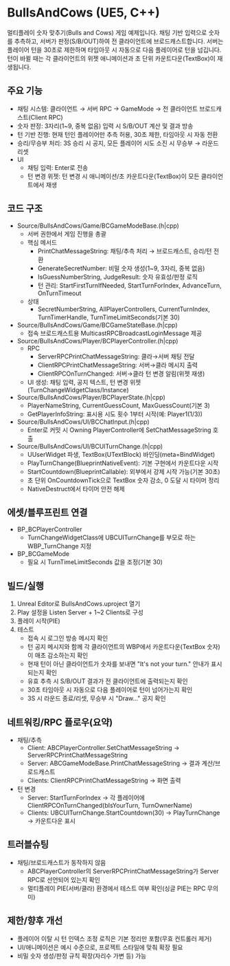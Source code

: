 ﻿# BullsAndCows (UE5, C++)

멀티플레이 숫자 맞추기(Bulls and Cows) 게임 예제입니다. 채팅 기반 입력으로 숫자를 추측하고, 서버가 판정(S/B/OUT)하여 전 클라이언트에 브로드캐스트합니다. 서버는 플레이어 턴을 30초로 제한하며 타임아웃 시 자동으로 다음 플레이어로 턴을 넘깁니다. 턴이 바뀔 때는 각 클라이언트의 위젯 애니메이션과 초 단위 카운트다운(TextBox)이 재생됩니다.

## 주요 기능
- 채팅 시스템: 클라이언트 → 서버 RPC → GameMode → 전 클라이언트 브로드캐스트(Client RPC)
- 숫자 판정: 3자리(1~9, 중복 없음) 입력 시 S/B/OUT 계산 및 결과 방송
- 턴 기반 진행: 현재 턴인 플레이어만 추측 허용, 30초 제한, 타임아웃 시 자동 전환
- 승리/무승부 처리: 3S 승리 시 공지, 모든 플레이어 시도 소진 시 무승부 → 라운드 리셋
- UI
  - 채팅 입력: Enter로 전송
  - 턴 변경 위젯: 턴 변경 시 애니메이션/초 카운트다운(TextBox)이 모든 클라이언트에서 재생

## 코드 구조
- Source/BullsAndCows/Game/BCGameModeBase.(h|cpp)
  - 서버 권한에서 게임 진행을 총괄
  - 핵심 메서드
    - PrintChatMessageString: 채팅/추측 처리 → 브로드캐스트, 승리/턴 전환
    - GenerateSecretNumber: 비밀 숫자 생성(1~9, 3자리, 중복 없음)
    - IsGuessNumberString, JudgeResult: 숫자 유효성/판정 로직
    - 턴 관리: StartFirstTurnIfNeeded, StartTurnForIndex, AdvanceTurn, OnTurnTimeout
  - 상태
    - SecretNumberString, AllPlayerControllers, CurrentTurnIndex, TurnTimerHandle, TurnTimeLimitSeconds(기본 30)
- Source/BullsAndCows/Game/BCGameStateBase.(h|cpp)
  - 접속 브로드캐스트용 MulticastRPCBroadcastLoginMessage 제공
- Source/BullsAndCows/Player/BCPlayerController.(h|cpp)
  - RPC
    - ServerRPCPrintChatMessageString: 클라→서버 채팅 전달
    - ClientRPCPrintChatMessageString: 서버→클라 메시지 출력
    - ClientRPCOnTurnChanged: 서버→클라 턴 변경 알림(위젯 재생)
  - UI 생성: 채팅 입력, 공지 텍스트, 턴 변경 위젯(TurnChangeWidgetClass/Instance)
- Source/BullsAndCows/Player/BCPlayerState.(h|cpp)
  - PlayerNameString, CurrentGuessCount, MaxGuessCount(기본 3)
  - GetPlayerInfoString: 표시용 시도 횟수 1부터 시작(예: Player1(1/3))
- Source/BullsAndCows/UI/BCChatInput.(h|cpp)
  - Enter로 커밋 시 Owning PlayerController에 SetChatMessageString 호출
- Source/BullsAndCows/UI/BCUITurnChange.(h|cpp)
  - UUserWidget 파생, TextBox(UTextBlock) 바인딩(meta=BindWidget)
  - PlayTurnChange(BlueprintNativeEvent): 기본 구현에서 카운트다운 시작
  - StartCountdown(BlueprintCallable): 외부에서 강제 시작 가능(기본 30초)
  - 초 단위 OnCountdownTick으로 TextBox 숫자 감소, 0 도달 시 타이머 정리
  - NativeDestruct에서 타이머 안전 해제

## 에셋/블루프린트 연결
- BP_BCPlayerController
  - TurnChangeWidgetClass에 UBCUITurnChange를 부모로 하는 WBP_TurnChange 지정
- BP_BCGameMode
  - 필요 시 TurnTimeLimitSeconds 값을 조정(기본 30)

## 빌드/실행
1) Unreal Editor로 BullsAndCows.uproject 열기
2) Play 설정을 Listen Server + 1~2 Clients로 구성
3) 플레이 시작(PIE)
4) 테스트
   - 접속 시 로그인 방송 메시지 확인
   - 턴 공지 메시지와 함께 각 클라이언트의 WBP에서 카운트다운(TextBox 숫자)이 매초 감소하는지 확인
   - 현재 턴이 아닌 클라이언트가 숫자를 보내면 "It's not your turn." 안내가 표시되는지 확인
   - 유효 추측 시 S/B/OUT 결과가 전 클라이언트에 출력되는지 확인
   - 30초 타임아웃 시 자동으로 다음 플레이어로 턴이 넘어가는지 확인
   - 3S 시 라운드 종료/리셋, 무승부 시 "Draw..." 공지 확인

## 네트워킹/RPC 플로우(요약)
- 채팅/추측
  - Client: ABCPlayerController.SetChatMessageString → ServerRPCPrintChatMessageString
  - Server: ABCGameModeBase.PrintChatMessageString → 결과 계산/브로드캐스트
  - Clients: ClientRPCPrintChatMessageString → 화면 출력
- 턴 변경
  - Server: StartTurnForIndex → 각 플레이어에 ClientRPCOnTurnChanged(bIsYourTurn, TurnOwnerName)
  - Clients: UBCUITurnChange.StartCountdown(30) → PlayTurnChange → 카운트다운 표시

## 트러블슈팅
- 채팅/브로드캐스트가 동작하지 않음
  - ABCPlayerController의 ServerRPCPrintChatMessageString가 Server RPC로 선언되어 있는지 확인
  - 멀티플레이 PIE(서버/클라) 환경에서 테스트 여부 확인(싱글 PIE는 RPC 무의미)

## 제한/향후 개선
- 플레이어 이탈 시 턴 인덱스 조정 로직은 기본 정리만 포함(무효 컨트롤러 제거)
- UI/애니메이션은 예시 수준으로, 프로젝트 스타일에 맞춰 확장 필요
- 비밀 숫자 생성/판정 규칙 확장(자리수 가변 등) 가능